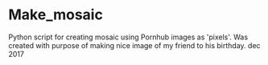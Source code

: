 # Make_mosaic
Python script for creating mosaic using Pornhub images as 'pixels'.
Was created with purpose of making nice image of my friend to his birthday.
dec 2017
